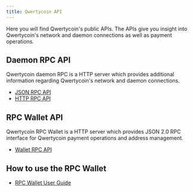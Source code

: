 ```yaml
---
title: Qwertycoin API
---
```


Here you will find Qwertycoin's public APIs. The APIs give you insight into Qwertycoin's network and daemon connections as well as payment operations.

## Daemon RPC API
Qwertycoin daemon RPC is a HTTP server which provides additional information regarding Qwertycoin's network and daemon connections.

* [JSON RPC API](developer/api/Daemon-JSON-RPC-API.md)
* [HTTP RPC API](developer/api/Daemon-HTTP-RPC-API.md)

## RPC Wallet API
Qwertycoin RPC Wallet is a HTTP server which provides JSON 2.0 RPC interface for Qwertycoin payment operations and address management.

* [Wallet RPC API](developer/api/Wallet-RPC-API.md)

## How to use the RPC Wallet

* [RPC Wallet User Guide](developer/api/Using-RPC-Wallet.md)
